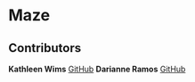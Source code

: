 # Maze

## Contributors
**Kathleen Wims** [GitHub](https://github.com/bewimsical)
**Darianne Ramos** [GitHub](https://github.com/darianne123)

